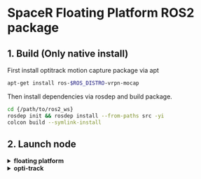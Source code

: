 # SpaceR Floating Platform ROS2 package

## 1. Build (Only native install)
First install optitrack motion capture package via apt
```bash
apt-get install ros-$ROS_DISTRO-vrpn-mocap
```

Then install dependencies via rosdep and build package.

```bash
cd {/path/to/ros2_ws}
rosdep init && rosdep install --from-paths src -yi
colcon build --symlink-install
```

## 2. Launch node

<details><summary><b>floating platform</b></summary>

source workspace
```bash
source install/setup.bash
```

run command (jetson orin nano)
```bash
ros2 launch floating_platform_control fp_valve_control.launch.py
```

run command (rasberry Pi4)
```bash
ros2 launch floating_platform_control fp_valve_control_rpi.launch.py
```
</details>


<details><summary><b>opti-track</b></summary>

source workspace
```bash
source install/setup.bash
```

run command
```bash
ros2 launch floating_platform_control optitrack.launch.py
```
</details>